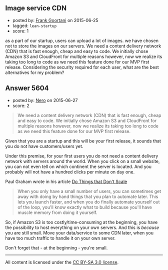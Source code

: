 ## Image service CDN

- posted by: [Frank Goortani](https://stackexchange.com/users/1156045/frank-goortani) on 2015-06-25
- tagged: `lean-startup`
- score: 1

<p>as a part of our startup, users can upload a lot of images. we have chosen not to store the images on our servers. We need a content delivery network (CDN) that is fast enough, cheap and easy to code. We initially chose Amazon S3 and CloudFront for multiple reasons however, now we realize its taking too long to code as we need this feature done for our MVP first release. Considering the security required for each user, what are the best alternatives for my problem?</p>



## Answer 5604

- posted by: [Nero](https://stackexchange.com/users/1705837/nero) on 2015-06-27
- score: 2

<blockquote>
  <p>We need a content delivery network (CDN) that is fast enough, cheap and easy to code. We initially chose Amazon S3 and CloudFront for multiple reasons however, now we realize its taking too long to code as we need this feature done for our MVP first release.</p>
</blockquote>

<p>Given that you are a startup and this will be your first release, it sounds that you do not have customers/users yet.</p>

<p>Under this premise, for your first users you do not need a content delivery network with servers around the world. When you click on a small website, you can not even tell on which continent the server is located. And you probably will not have a hundred clicks per minute on day one.</p>

<p>Paul Graham wrote in his article <a href="http://www.paulgraham.com/ds.html" rel="nofollow">Do Things that Don't Scale</a></p>

<blockquote>
  <p>When you only have a small number of users, you can sometimes get away with doing by hand things that you plan to automate later. This lets you launch faster, and when you do finally automate yourself out of the loop, you'll know exactly what to build because you'll have muscle memory from doing it yourself.</p>
</blockquote>

<p>So, if Amazon S3 is too costly/time-consuming at the beginning, you have the possibility to host everything on your own servers. And this is <em>because</em> you are still small. Move your data/service to some CDN later, when you have too much traffic to handle it on your own server.</p>

<p>Don't forget that - at the beginning - you're small.</p>




---

All content is licensed under the [CC BY-SA 3.0 license](https://creativecommons.org/licenses/by-sa/3.0/).
